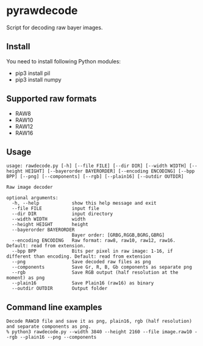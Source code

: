 # pyrawdecode
Script for decoding raw bayer images.

## Install
You need to install following Python modules:
- pip3 install pil
- pip3 install numpy

## Supported raw formats
- RAW8 
- RAW10
- RAW12
- RAW16

## Usage
```
usage: rawdecode.py [-h] [--file FILE] [--dir DIR] [--width WIDTH] [--height HEIGHT] [--bayerorder BAYERORDER] [--encoding ENCODING] [--bpp BPP] [--png] [--components] [--rgb] [--plain16] [--outdir OUTDIR]

Raw image decoder

optional arguments:
  -h, --help            show this help message and exit
  --file FILE           input file
  --dir DIR             input directory
  --width WIDTH         width
  --height HEIGHT       height
  --bayerorder BAYERORDER
                        Bayer order: [GRBG,RGGB,BGRG,GBRG]
  --encoding ENCODING   Raw format: raw8, raw10, raw12, raw16. Default: read from extension.
  --bpp BPP             Bits per pixel in raw image: 1-16, if different than encoding. Default: read from extension
  --png                 Save decoded raw files as png
  --components          Save Gr, R, B, Gb components as separate png
  --rgb                 Save RGB output (half resolution at the moment) as png
  --plain16             Save Plain16 (raw16) as binary
  --outdir OUTDIR       Output folder
```
## Command line examples

```
Decode RAW10 file and save it as png, plain16, rgb (half resolution) and separate components as png.
% python3 rawdecode.py --width 3840 --height 2160 --file image.raw10 --rgb --plain16 --png --components
```